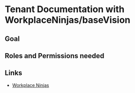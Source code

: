 # Tenant Documentation with WorkplaceNinjas/baseVision

## Goal

## Roles and Permissions needed

## Links

- [Workplace Ninjas](https://workplaceninjas.eu)
